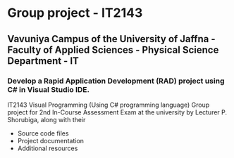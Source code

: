 # Group project - IT2143
## Vavuniya Campus of the University of Jaffna - Faculty of Applied Sciences - Physical Science Department - IT
### Develop a Rapid Application Development (RAD) project using C# in Visual Studio IDE.

IT2143 Visual Programming (Using C# programming language) Group project for 2nd In-Course Assessment Exam at the university by Lecturer P. Shorubiga, along with their
- Source code files
- Project documentation
- Additional resources
